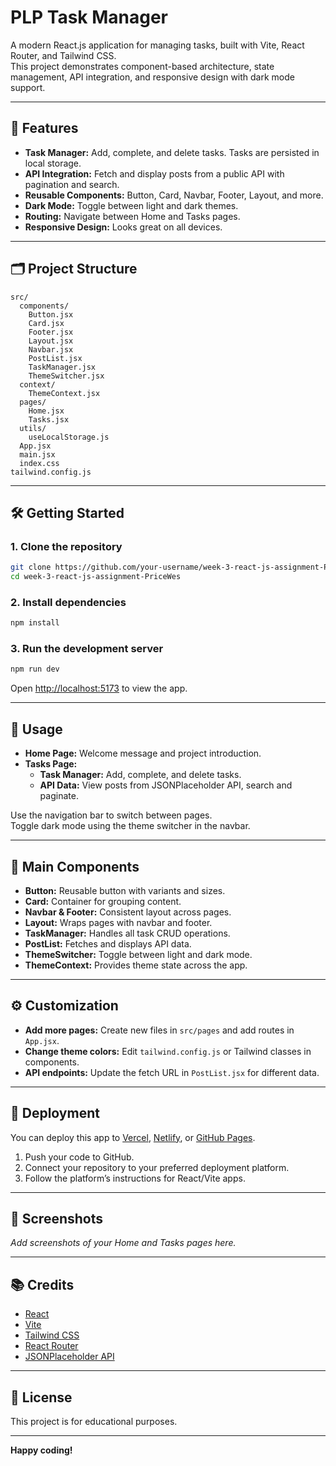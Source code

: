 # PLP Task Manager

A modern React.js application for managing tasks, built with Vite, React Router, and Tailwind CSS.  
This project demonstrates component-based architecture, state management, API integration, and responsive design with dark mode support.

---

## 🚀 Features

- **Task Manager:** Add, complete, and delete tasks. Tasks are persisted in local storage.
- **API Integration:** Fetch and display posts from a public API with pagination and search.
- **Reusable Components:** Button, Card, Navbar, Footer, Layout, and more.
- **Dark Mode:** Toggle between light and dark themes.
- **Routing:** Navigate between Home and Tasks pages.
- **Responsive Design:** Looks great on all devices.

---

## 🗂️ Project Structure

```
src/
  components/
    Button.jsx
    Card.jsx
    Footer.jsx
    Layout.jsx
    Navbar.jsx
    PostList.jsx
    TaskManager.jsx
    ThemeSwitcher.jsx
  context/
    ThemeContext.jsx
  pages/
    Home.jsx
    Tasks.jsx
  utils/
    useLocalStorage.js
  App.jsx
  main.jsx
  index.css
tailwind.config.js
```

---

## 🛠️ Getting Started

### 1. **Clone the repository**

```bash
git clone https://github.com/your-username/week-3-react-js-assignment-PriceWes.git
cd week-3-react-js-assignment-PriceWes
```

### 2. **Install dependencies**

```bash
npm install
```

### 3. **Run the development server**

```bash
npm run dev
```

Open [http://localhost:5173](http://localhost:5173) to view the app.

---

## 🌟 Usage

- **Home Page:** Welcome message and project introduction.
- **Tasks Page:**  
  - **Task Manager:** Add, complete, and delete tasks.
  - **API Data:** View posts from JSONPlaceholder API, search and paginate.

Use the navigation bar to switch between pages.  
Toggle dark mode using the theme switcher in the navbar.

---

## 🧩 Main Components

- **Button:** Reusable button with variants and sizes.
- **Card:** Container for grouping content.
- **Navbar & Footer:** Consistent layout across pages.
- **Layout:** Wraps pages with navbar and footer.
- **TaskManager:** Handles all task CRUD operations.
- **PostList:** Fetches and displays API data.
- **ThemeSwitcher:** Toggle between light and dark mode.
- **ThemeContext:** Provides theme state across the app.

---

## ⚙️ Customization

- **Add more pages:** Create new files in `src/pages` and add routes in `App.jsx`.
- **Change theme colors:** Edit `tailwind.config.js` or Tailwind classes in components.
- **API endpoints:** Update the fetch URL in `PostList.jsx` for different data.

---

## 📝 Deployment

You can deploy this app to [Vercel](https://vercel.com/), [Netlify](https://www.netlify.com/), or [GitHub Pages](https://pages.github.com/).

1. Push your code to GitHub.
2. Connect your repository to your preferred deployment platform.
3. Follow the platform’s instructions for React/Vite apps.

---

## 📸 Screenshots

_Add screenshots of your Home and Tasks pages here._

---

## 📚 Credits

- [React](https://react.dev/)
- [Vite](https://vitejs.dev/)
- [Tailwind CSS](https://tailwindcss.com/)
- [React Router](https://reactrouter.com/)
- [JSONPlaceholder API](https://jsonplaceholder.typicode.com/)

---

## 🪪 License

This project is for educational purposes.

---


**Happy coding!**
